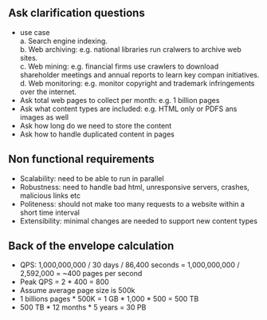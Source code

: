 ## Ask clarification questions
* use case  
  a. Search engine indexing.  
  b. Web archiving: e.g. national libraries run cralwers to archive web sites.  
  c. Web mining: e.g. financial firms use crawlers to download shareholder meetings and annual reports to learn key compan initiatives.  
  d. Web monitoring: e.g. monitor copyright and trademark infringements over the internet.  
* Ask total web pages to collect per month: e.g. 1 billion pages
* Ask what content types are included: e.g. HTML only or PDFS ans images as well
* Ask how long do we need to store the content
* Ask how to handle duplicated content in pages

## Non functional requirements
* Scalability: need to be able to run in parallel
* Robustness: need to handle bad html, unresponsive servers, crashes, malicious links etc
* Politeness: should not make too many requests to a website within a short time interval
* Extensibility: minimal changes are needed to support new content types

## Back of the envelope calculation
* QPS: 1,000,000,000 / 30 days / 86,400 seconds = 1,000,000,000 / 2,592,000 = ~400 pages per second
* Peak QPS = 2 * 400 = 800
* Assume average page size is 500k
* 1 billions pages * 500K = 1 GB * 1,000 * 500 = 500 TB
* 500 TB * 12 months * 5 years = 30 PB
